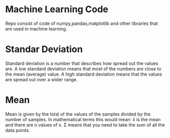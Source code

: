 # Machine Learning Code

  Repo consist of code of numpy,pandas,matplotlib and other libraries that are used in machine learning.
# Standar Deviation
  Standard deviation is a number that describes how spread out the values are. A low standard deviation means that most of the numbers are close to the mean (average) value. 
  A high standard deviation means that the values are spread out over a wider range.
  
# Mean
  Mean is given by the total of the values of the samples divided by the number of samples. In mathematical terms this would mean:
  x̄ is the mean and there are n values of x. Σ means that you need to take the sum of all the data points.

